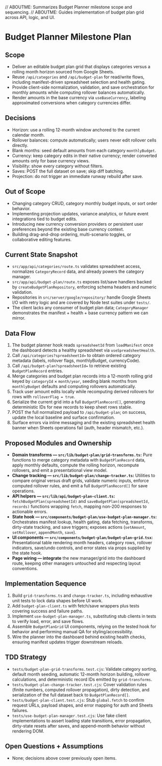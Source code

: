 // ABOUTME: Summarizes Budget Planner milestone scope and sequencing.
// ABOUTME: Guides implementation of budget plan grid across API, logic, and UI.

# Budget Planner Milestone Plan

## Scope
- Deliver an editable budget plan grid that displays categories versus a rolling month horizon sourced from Google Sheets.
- Reuse `/api/categories` and `/api/budget-plan` for read/write flows, including manifest-driven spreadsheet selection and health gating.
- Provide client-side normalization, validation, and save orchestration for monthly amounts while computing rollover balances automatically.
- Render amounts in the base currency via `useBaseCurrency`, labeling approximated conversions when category currencies differ.

## Decisions
- Horizon: use a rolling 12-month window anchored to the current calendar month.
- Rollover balances: compute automatically; users never edit rollover cells directly.
- Blank months: seed default amounts from each category `monthlyBudget`.
- Currency: keep category edits in their native currency; render converted amounts only for base currency views.
- Visibility: show every category without filters.
- Saves: POST the full dataset on save; skip diff batching.
- Projection: do not trigger an immediate runway rebuild after save.

## Out of Scope
- Changing category CRUD, category monthly budget inputs, or sort order behavior.
- Implementing projection updates, variance analytics, or future event integrations tied to budget edits.
- Introducing new currency conversion providers or persistent user preferences beyond the existing base currency context.
- Building drag-and-drop ordering, multi-scenario toggles, or collaborative editing features.

## Current State Snapshot
- `src/app/api/categories/route.ts` validates spreadsheet access, normalizes `CategoryRecord` data, and already powers the category manager.
- `src/app/api/budget-plan/route.ts` exposes list/save handlers backed by `createBudgetPlanRepository`, enforcing schema headers and numeric validation.
- Repositories in `src/server/google/repository/` handle Google Sheets I/O with retry logic and are covered by Node test suites under `tests/`.
- The client lacks any consumer of budget plan data; `CategoryManager` demonstrates the manifest + health + base currency pattern we can mirror.

## Data Flow
1. The budget planner hook reads `spreadsheetId` from `loadManifest` once the dashboard detects a healthy spreadsheet via `useSpreadsheetHealth`.
2. Call `/api/categories?spreadsheetId=` to obtain ordered category metadata (labels, rollover flags, monthlyBudget, currencyCode).
3. Call `/api/budget-plan?spreadsheetId=` to retrieve existing `BudgetPlanRecord` entries.
4. Merge categories and budget plan records into a 12-month rolling grid keyed by `categoryId` × `month/year`, seeding blank months from `monthlyBudget` defaults and computing rollovers automatically.
5. Track user amount edits locally while recomputing derived rollovers for rows with `rolloverFlag = true`.
6. Serialize the current grid into a full `BudgetPlanRecord[]`, generating deterministic IDs for new records to keep sheet rows stable.
7. POST the full normalized payload to `/api/budget-plan`; on success, update the local baseline and surface confirmation.
8. Surface errors via inline messaging and the existing spreadsheet health banner when Sheets operations fail (auth, header mismatch, etc.).

## Proposed Modules and Ownership
- **Domain transforms — `src/lib/budget-plan/grid-transforms.ts`:** Pure functions to merge category metadata with `BudgetPlanRecord` data, apply monthly defaults, compute the rolling horizon, recompute rollovers, and emit a presentational view model.
- **Change tracking — `src/lib/budget-plan/change-tracker.ts`:** Utilities to compare original versus draft grids, validate numeric inputs, enforce computed rollover rules, and emit a full `BudgetPlanRecord[]` for save operations.
- **API helpers — `src/lib/api/budget-plan-client.ts`:** `fetchBudgetPlan(spreadsheetId)` and `saveBudgetPlan(spreadsheetId, records)` functions wrapping `fetch`, mapping non-200 responses to actionable errors.
- **State hook — `src/components/budget-plan/use-budget-plan-manager.ts`:** Orchestrates manifest lookup, health gating, data fetching, transforms, dirty-state tracking, and save triggers; exposes actions (`setAmount`, `setRollover`, `appendMonth`, `save`).
- **UI components — `src/components/budget-plan/budget-plan-grid.tsx`:** Presentational table rendering month headers, category rows, rollover indicators, save/undo controls, and error states via props supplied by the state hook.
- **Page wiring — integrate** the new manager/grid into the dashboard route, keeping other managers untouched and respecting layout conventions.

## Implementation Sequence
1. Build `grid-transforms.ts` and `change-tracker.ts`, including exhaustive unit tests to lock data shapes before UI work.
2. Add `budget-plan-client.ts` with fetch/save wrappers plus tests covering success and failure paths.
3. Implement `use-budget-plan-manager.ts`, substituting stub clients in tests to verify load, error, and save flows.
4. Assemble `BudgetPlanGrid` UI components, relying on the tested hook for behavior and performing manual QA for styling/accessibility.
5. Wire the planner into the dashboard behind existing health checks, ensuring manifest updates trigger downstream reloads.

## TDD Strategy
- `tests/budget-plan-grid-transforms.test.cjs`: Validate category sorting, default month seeding, automatic 12-month horizon building, rollover calculations, and deterministic record IDs emitted by `grid-transforms`.
- `tests/budget-plan-change-tracker.test.cjs`: Cover validation rules (finite numbers, computed rollover propagation), dirty detection, and serialization of the full dataset back to `BudgetPlanRecord[]`.
- `tests/budget-plan-client.test.cjs`: Stub `global.fetch` to confirm request URLs, payload shapes, and error mapping for auth and Sheets failures.
- `tests/use-budget-plan-manager.test.cjs`: Use fake client implementations to assert loading state transitions, error propagation, dirty-state resets after saves, and append-month behavior without rendering DOM.

## Open Questions + Assumptions
- None; decisions above cover previously open items.
